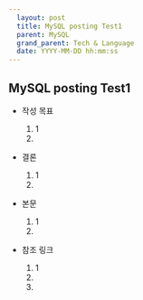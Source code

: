 ```yaml
---  
  layout: post  
  title: MySQL posting Test1
  parent: MySQL  
  grand_parent: Tech & Language  
  date: YYYY-MM-DD hh:mm:ss    
---  
```

  
## MySQL posting Test1  

* 작성 목표  
  1) 1  
  2)   
  
* 결론  
  1) 1  
  2)   

* 본문   
  1) 1  
  2)  

* 참조 링크  
  1) 1 
  2)  
  3)  

